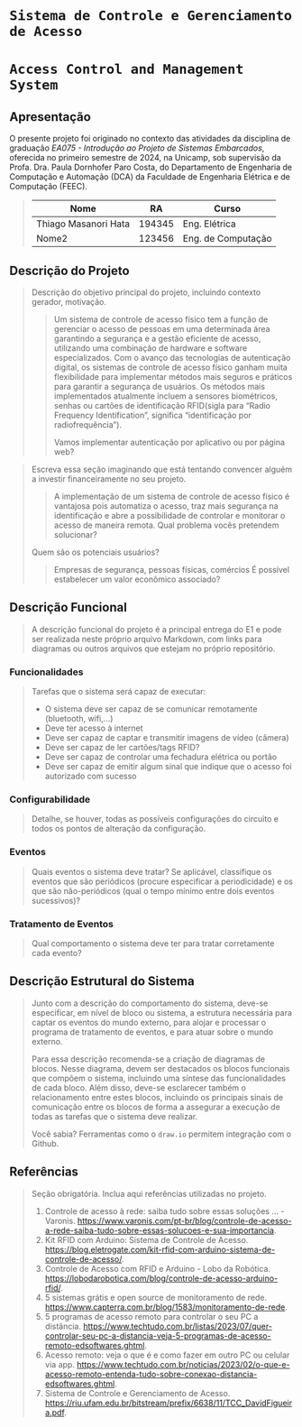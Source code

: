 # `Sistema de Controle e Gerenciamento de Acesso`
# `Access Control and Management System`

## Apresentação

O presente projeto foi originado no contexto das atividades da disciplina de graduação *EA075 - Introdução ao Projeto de Sistemas Embarcados*, 
oferecida no primeiro semestre de 2024, na Unicamp, sob supervisão da Profa. Dra. Paula Dornhofer Paro Costa, do Departamento de Engenharia de Computação e Automação (DCA) da Faculdade de Engenharia Elétrica e de Computação (FEEC).

> |Nome  | RA | Curso|
> |--|--|--|
> | Thiago Masanori Hata | 194345  | Eng. Elétrica|
> | Nome2  | 123456  | Eng. de Computação|


## Descrição do Projeto

> Descrição do objetivo principal do projeto, incluindo contexto gerador, motivação.
> > Um sistema de controle de acesso físico tem a função de gerenciar o acesso de pessoas em uma determinada área garantindo a segurança e a gestão eficiente de acesso, utilizando uma combinação de hardware e software especializados. Com o avanço das tecnologias de autenticação digital, os sistemas de controle de acesso físico ganham muita flexibilidade para implementar métodos mais seguros e práticos para garantir a segurança de usuários. Os métodos mais implementados atualmente incluem a sensores biométricos, senhas ou cartões de identificação RFID(sigla para “Radio Frequency Identification”, significa “identificação por radiofrequência”).
> >
> > Vamos implementar autenticação por aplicativo ou por página web?

> Escreva essa seção imaginando que está tentando convencer alguém a investir financeiramente no seu projeto.
> > A implementação de um sistema de controle de acesso físico é vantajosa pois automatiza o acesso, traz mais segurança na identificação e abre a possibilidade de controlar e monitorar o acesso de maneira remota.
> Qual problema vocês pretendem solucionar?
> > 
> Quem são os potenciais usuários?
> > Empresas de segurança, pessoas físicas, comércios 
> É possível estabelecer um valor econômico associado?


## Descrição Funcional
> A descrição funcional do projeto é a principal entrega do E1 e pode ser realizada neste próprio arquivo Markdown,
> com links para diagramas ou outros arquivos que estejam no próprio repositório.
>  
> 

### Funcionalidades
> Tarefas que o sistema será capaz de executar:
> - O sistema deve ser capaz de se comunicar remotamente (bluetooth, wifi,...)
> - Deve ter acesso à internet
> - Deve ser capaz de captar e transmitir imagens de vídeo (câmera)
> - Deve ser capaz de ler cartões/tags RFID?
> - Deve ser capaz de controlar uma fechadura elétrica ou portão
> - Deve ser capaz de emitir algum sinal que indique que o acesso foi autorizado com sucesso
> 
> 

### Configurabilidade
> Detalhe, se houver, todas as possíveis configurações do circuito e todos os pontos de alteração da configuração.

### Eventos
> Quais eventos o sistema deve tratar?
> Se aplicável, classifique os eventos que são periódicos (procure especificar a periodicidade) e os que são não-periódicos
> (qual o tempo mínimo entre dois eventos sucessivos)?
> 

### Tratamento de Eventos
> Qual comportamento o sistema deve ter para tratar corretamente cada evento?

## Descrição Estrutural do Sistema
> Junto com a descrição do comportamento do sistema, deve-se especificar, em nível de bloco ou sistema, a estrutura necessária 
> para captar os eventos do mundo externo, para alojar e processar o programa de tratamento de eventos, e para atuar sobre o mundo externo.
>
> Para essa descrição recomenda-se a criação de diagramas de blocos.
> Nesse diagrama, devem ser destacados os blocos funcionais que compõem o sistema, incluindo uma síntese das funcionalidades de cada bloco.
> Além disso, deve-se esclarecer também o relacionamento entre estes blocos, incluindo os principais sinais de comunicação entre
> os blocos de forma a assegurar a execução de todas as tarefas que o sistema deve realizar.
> 
> Você sabia? Ferramentas como o `draw.io` permitem integração com o Github.
> 

## Referências
> Seção obrigatória. Inclua aqui referências utilizadas no projeto.
> 1) Controle de acesso à rede: saiba tudo sobre essas soluções ... - Varonis. https://www.varonis.com/pt-br/blog/controle-de-acesso-a-rede-saiba-tudo-sobre-essas-solucoes-e-sua-importancia.
> 2) Kit RFID com Arduino: Sistema de Controle de Acesso. https://blog.eletrogate.com/kit-rfid-com-arduino-sistema-de-controle-de-acesso/.
> 3) Controle de Acesso com RFID e Arduino - Lobo da Robótica. https://lobodarobotica.com/blog/controle-de-acesso-arduino-rfid/.
> 4) 5 sistemas grátis e open source de monitoramento de rede. https://www.capterra.com.br/blog/1583/monitoramento-de-rede.
> 5) 5 programas de acesso remoto para controlar o seu PC a distância. https://www.techtudo.com.br/listas/2023/07/quer-controlar-seu-pc-a-distancia-veja-5-programas-de-acesso-remoto-edsoftwares.ghtml.
> 6) Acesso remoto: veja o que é e como fazer em outro PC ou celular via app. https://www.techtudo.com.br/noticias/2023/02/o-que-e-acesso-remoto-entenda-tudo-sobre-conexao-distancia-edsoftwares.ghtml.
> 7) Sistema de Controle e Gerenciamento de Acesso. https://riu.ufam.edu.br/bitstream/prefix/6638/11/TCC_DavidFigueira.pdf.
